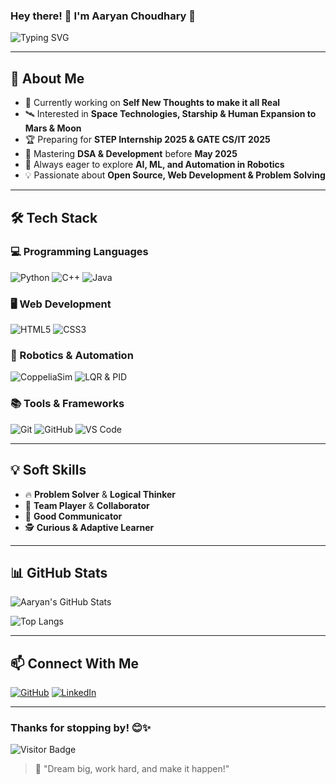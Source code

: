 ### Hey there! 👋 I'm **Aaryan Choudhary** 🚀

![Typing SVG](https://readme-typing-svg.herokuapp.com?color=%23FFD700&size=25&center=true&vCenter=true&width=600&lines=Aspiring+Software+Engineer!;Space+Exploration+Enthusiast+%F0%9F%9A%80;Passionate+about+Robotics+%E2%98%95;Always+learning+new+things+%F0%9F%92%AA)

---

## 🚀 About Me
- 🔭 Currently working on **Self New Thoughts to make it all Real**
- 🛰️ Interested in **Space Technologies, Starship & Human Expansion to Mars & Moon**
- 🏆 Preparing for **STEP Internship 2025 & GATE CS/IT 2025**
- 🌱 Mastering **DSA & Development** before **May 2025**
- 🎯 Always eager to explore **AI, ML, and Automation in Robotics**
- 💡 Passionate about **Open Source, Web Development & Problem Solving**

---

## 🛠️ Tech Stack

### 💻 Programming Languages
![Python](https://img.shields.io/badge/Python-3776AB?style=for-the-badge&logo=python&logoColor=white)
![C++](https://img.shields.io/badge/C++-00599C?style=for-the-badge&logo=c%2B%2B&logoColor=white)
![Java](https://img.shields.io/badge/Java-F7DF1E?style=for-the-badge&logo=java&logoColor=black)

### 🖥️ Web Development
![HTML5](https://img.shields.io/badge/HTML5-E34F26?style=for-the-badge&logo=html5&logoColor=white)
![CSS3](https://img.shields.io/badge/CSS3-1572B6?style=for-the-badge&logo=css3&logoColor=white)

### 🤖 Robotics & Automation
![CoppeliaSim](https://img.shields.io/badge/CoppeliaSim-FF6600?style=for-the-badge&logo=robots&logoColor=white)
![LQR & PID](https://img.shields.io/badge/LQR%20%26%20PID-Control-blue?style=for-the-badge)

### 📚 Tools & Frameworks
![Git](https://img.shields.io/badge/Git-F05032?style=for-the-badge&logo=git&logoColor=white)
![GitHub](https://img.shields.io/badge/GitHub-181717?style=for-the-badge&logo=github&logoColor=white)
![VS Code](https://img.shields.io/badge/VS%20Code-007ACC?style=for-the-badge&logo=visual-studio-code&logoColor=white)

---

## 💡 Soft Skills
- 🔥 **Problem Solver** & **Logical Thinker**
- 🤝 **Team Player** & **Collaborator**
- 🎤 **Good Communicator**
- 🕵️ **Curious & Adaptive Learner**

---

## 📊 GitHub Stats
![Aaryan's GitHub Stats](https://github-readme-stats.vercel.app/api?username=IRONalways17&show_icons=true&theme=tokyonight)

![Top Langs](https://github-readme-stats.vercel.app/api/top-langs/?username=IRONalways17&layout=compact&theme=tokyonight)

---

## 📫 Connect With Me
[![GitHub](https://img.shields.io/badge/GitHub-IRONalways17-181717?style=for-the-badge&logo=github)](https://github.com/IRONalways17)
[![LinkedIn](https://img.shields.io/badge/LinkedIn-Connect-blue?style=for-the-badge&logo=linkedin)](https://www.linkedin.com/in/rampyaaryan17/)

---

### Thanks for stopping by! 😊✨
![Visitor Badge](https://komarev.com/ghpvc/?username=IRONalways17&color=green)

> 🚀 "Dream big, work hard, and make it happen!"
